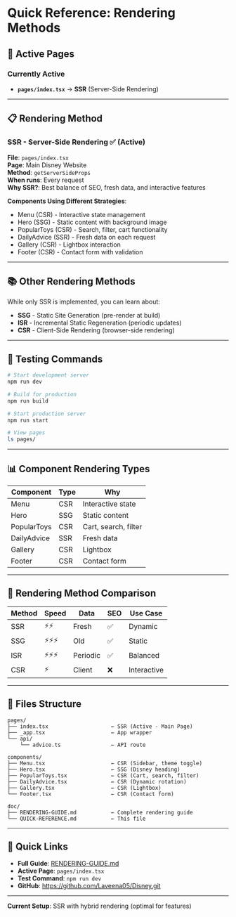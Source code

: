 # Quick Reference: Rendering Methods

## 🎯 Active Pages

### Currently Active
- **`pages/index.tsx`** → **SSR** (Server-Side Rendering)

---

## 📋 Rendering Method

### SSR - Server-Side Rendering ✅ (Active)

**File**: `pages/index.tsx`  
**Page**: Main Disney Website  
**Method**: `getServerSideProps`  
**When runs**: Every request  
**Why SSR?**: Best balance of SEO, fresh data, and interactive features

**Components Using Different Strategies**:
- Menu (CSR) - Interactive state management
- Hero (SSG) - Static content with background image
- PopularToys (CSR) - Search, filter, cart functionality
- DailyAdvice (SSR) - Fresh data on each request
- Gallery (CSR) - Lightbox interaction
- Footer (CSR) - Contact form with validation

---

## 📚 Other Rendering Methods

While only SSR is implemented, you can learn about:
- **SSG** - Static Site Generation (pre-render at build)
- **ISR** - Incremental Static Regeneration (periodic updates)
- **CSR** - Client-Side Rendering (browser-side rendering)

---

## 🧪 Testing Commands

```bash
# Start development server
npm run dev

# Build for production
npm run build

# Start production server
npm run start

# View pages
ls pages/
```

---

## 📊 Component Rendering Types

| Component | Type | Why |
|-----------|------|-----|
| Menu | CSR | Interactive state |
| Hero | SSG | Static content |
| PopularToys | CSR | Cart, search, filter |
| DailyAdvice | SSR | Fresh data |
| Gallery | CSR | Lightbox |
| Footer | CSR | Contact form |

---

## 🎨 Rendering Method Comparison

| Method | Speed | Data | SEO | Use Case |
|--------|-------|------|-----|----------|
| SSR | ⚡⚡ | Fresh | ✅ | Dynamic |
| SSG | ⚡⚡⚡ | Old | ✅ | Static |
| ISR | ⚡⚡⚡ | Periodic | ✅ | Balanced |
| CSR | ⚡ | Client | ❌ | Interactive |

---

## 📝 Files Structure

```
pages/
├── index.tsx                    ← SSR (Active - Main Page)
├── _app.tsx                     ← App wrapper
└── api/
    └── advice.ts                ← API route

components/
├── Menu.tsx                     ← CSR (Sidebar, theme toggle)
├── Hero.tsx                     ← SSG (Disney heading)
├── PopularToys.tsx              ← CSR (Cart, search, filter)
├── DailyAdvice.tsx              ← CSR (Dynamic rotation)
├── Gallery.tsx                  ← CSR (Lightbox)
└── Footer.tsx                   ← CSR (Contact form)

doc/
├── RENDERING-GUIDE.md           ← Complete rendering guide
└── QUICK-REFERENCE.md           ← This file
```

---

## 🚀 Quick Links

- **Full Guide**: [RENDERING-GUIDE.md](./RENDERING-GUIDE.md)
- **Active Page**: `pages/index.tsx`
- **Test Command**: `npm run dev`
- **GitHub**: https://github.com/Laveena05/Disney.git

---

**Current Setup**: SSR with hybrid rendering (optimal for features)

